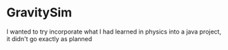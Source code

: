 # GravitySim
I wanted to try incorporate what I had learned in physics into a java project, it didn't go exactly as planned
